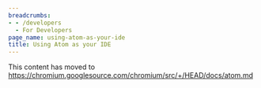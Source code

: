 ```yaml
---
breadcrumbs:
- - /developers
  - For Developers
page_name: using-atom-as-your-ide
title: Using Atom as your IDE
---
```


This content has moved to
<https://chromium.googlesource.com/chromium/src/+/HEAD/docs/atom.md>
